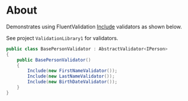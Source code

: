 ﻿# About

Demonstrates using FluentValidation [Include](https://docs.fluentvalidation.net/en/latest/including-rules.html) validators as shown below.

See project `ValidationLibrary1` for validators.

```csharp
public class BasePersonValidator : AbstractValidator<IPerson>
{
    public BasePersonValidator()
    {
        Include(new FirstNameValidator());
        Include(new LastNameValidator());
        Include(new BirthDateValidator());
    }
}
```